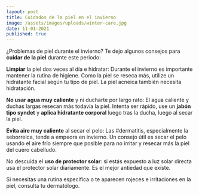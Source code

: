 ```yaml
---
layout: post
title: Cuidados de la piel en el invierno
image: /assets/images/uploads/winter-care.jpg
date: 11-01-2021
published: true
---
```

¿Problemas de piel durante el invierno? Te dejo algunos consejos para **cuidar de la piel** durante este periodo:

**Limpiar** la piel dos veces al día e hidratar: Durante el invierno es importante mantener la rutina de higiene. Como la piel se reseca más, utilize un hidratante facial según tu tipo de piel. La piel acneica también necesita hidratación. 

**No usar agua muy caliente** y ni ducharte por largo rato: El agua caliente y duchas largas resecan más todavía la piel. Intenta ser rápido, use un **jabón tipo syndet** y **aplica hidratante corporal** luego tras la ducha, luego al secar la piel.

**Evita aire muy caliente** al secar el pelo: Las #dermatitis, especialmente la seborreica, tende a empeora en invierno. Un consejo útil es secar el pelo usando el aire frío siempre que posible para no irritar y resecar más la piel del cuero cabelludo. 

No descuida el **uso de protector solar**: si estás expuesto a luz solar directa usa el protector solar diariamente. Es el mejor antiedad que existe.

Si necesitas una rutina especifica o te aparecen rojeces e irritaciones en la piel, consulta tu dermatólogo.